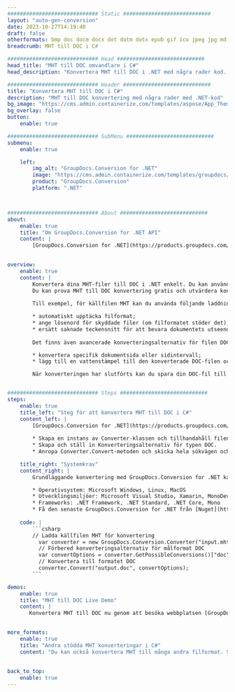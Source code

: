 ```yaml
---
############################# Static ############################
layout: "auto-gen-conversion"
date: 2023-10-27T14:19:40
draft: false
otherformats: bmp doc docm docx dot dotm dotx epub gif ico jpeg jpg md odt ott pdf png psd rtf tex tif tiff txt xps
breadcrumb: MHT till DOC i C#

############################# Head ############################
head_title: "MHT till DOC omvandlare i C#"
head_description: "Konvertera MHT till DOC i .NET med några rader kod. Använd GroupDocs Document Conversion API för att konvertera över 160 filformat."

############################# Header ############################
title: "Konvertera MHT till DOC i C#"
description: "MHT till DOC konvertering med några rader med .NET-kod"
bg_image: "https://cms.admin.containerize.com/templates/aspose/App_Themes/V3/images/bg/header1.png"
bg_overlay: false
button:
    enable: true

############################# SubMenu ############################
submenu:
    enable: true

    left:
        img_alt: "GroupDocs.Conversion for .NET"
        image: "https://cms.admin.containerize.com/templates/groupdocs/images/product-logos/90x90-noborder/groupdocs-conversion-net.png"
        product: "GroupDocs.Conversion"
        platform: ".NET"



############################# About ############################
about:
    enable: true
    title: "Om GroupDocs.Conversion for .NET API"
    content: |
        [GroupDocs.Conversion for .NET](https://products.groupdocs.com/conversion/net/) kan användas för att konvertera Microsoft Word, Excel, PowerPoint, PDF, Visio och andra format. GroupDocs.Conversion är ett fristående API som är lämpligt för back-end och interna system där hög prestanda krävs. Det beror inte på någon programvara som Microsoft eller Open Office.
    

overview:
    enable: true
    content: |
        Konvertera dina MHT-filer till DOC i .NET enkelt. Du kan använda bara ett par C# kodrader i valfri plattform som du vill, som - Windows, Linux, macOS.
        Du kan prova MHT till DOC konvertering gratis och utvärdera konverteringsresultatens kvalitet. Tillsammans med enkla filkonverteringsscenarier kan du prova mer avancerade alternativ för att ladda källfilen MHT och för att spara resultatet DOC. 
        
        Till exempel, för källfilen MHT kan du använda följande laddningsalternativ:

        * automatiskt upptäcka filformat;
        * ange lösenord för skyddade filer (om filformatet stöder det);
        * ersätt saknade teckensnitt för att bevara dokumentets utseende.
        
        Det finns även avancerade konverteringsalternativ för filen DOC:

        * konvertera specifik dokumentsida eller sidintervall;
        * lägg till en vattenstämpel till den konverterade DOC-filen och många fler.

        När konverteringen har slutförts kan du spara din DOC-fil till den lokala filsökvägen eller någon tredje parts lagring som FTP, Amazon S3, Google Drive, Dropbox etc. Observera - för att konvertera MHT till {{ TO}} det finns inget behov av någon ytterligare programvara installerad - som MS Office, Open Office, Adobe Acrobat Reader etc.


############################# Steps ############################
steps:
    enable: true
    title_left: "Steg för att konvertera MHT till DOC i C#"
    content_left: |
        [GroupDocs.Conversion for .NET](https://products.groupdocs.com/conversion/net/) gör det enkelt för utvecklare att konvertera en MHT-fil till DOC med några rader kod.
        
        * Skapa en instans av Converter-klassen och tillhandahåll filen MHT med den fullständiga sökvägen
        * Skapa och ställ in Konverteringsalternativ för typen DOC.
        * Anropa Converter.Convert-metoden och skicka hela sökvägen och formatet (DOC) som en parameter

    title_right: "Systemkrav"
    content_right: |
        Grundläggande konvertering med GroupDocs.Conversion for .NET kan göras med bara några enkla steg. Våra API:er stöds på alla större plattformar och operativsystem. Innan du kör koden nedan, se till att du har följande förutsättningar installerade på ditt system.

        * Operativsystem: Microsoft Windows, Linux, MacOS
        * Utvecklingsmiljöer: Microsoft Visual Studio, Xamarin, MonoDevelop
        * Frameworks: .NET Framework, .NET Standard, .NET Core, Mono
        * Få den senaste GroupDocs.Conversion for .NET från [Nuget](https://www.nuget.org/packages/groupdocs.conversion)
         
    code: |
        ```csharp    
        // Ladda källfilen MHT för konvertering
          var converter = new GroupDocs.Conversion.Converter("input.mht");
          // Förbered konverteringsalternativ för målformat DOC
          var convertOptions = converter.GetPossibleConversions()["doc"].ConvertOptions;
          // Konvertera till formatet DOC
          converter.Convert("output.doc", convertOptions);
        ```

demos:
    enable: true
    title: "MHT till DOC Live Demo"
    content: |
       Konvertera MHT till DOC nu genom att besöka webbplatsen [GroupDocs.Conversion App](https://products.groupdocs.app/conversion/family). Onlinedemo har följande fördelar
          

more_formats:
    enable: true
    title: "Andra stödda MHT konverteringar i C#"
    content: "Du kan också konvertera MHT till många andra filformat. Se listan nedan."
       
       
back_to_top:
    enable: true
---
```

